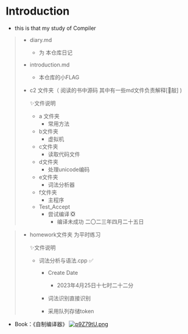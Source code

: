 # Introduction
 - this is that my study of Compiler

> - diary.md
>   - 为 本仓库日记
> - introduction.md
>   - 本仓库的小FLAG
>
> 
>
> - c2 文件夹（ 阅读的书中源码 其中有一些md文件负责解释[👋敲] )
>
>   ✨文件说明
>
>   - a 文件夹
>     - 常用方法
>   - b文件夹
>     - 虚拟机
>   - c文件夹
>     - 读取代码文件
>   - d文件夹
>     - 处理unicode编码
>   - e文件夹
>     - 词法分析器
>   - f文件夹
>     - 主程序
>   - Test_Accept
>     - 尝试编译 ❎
>       - 编译未成功 二〇二三年四月二十五日



> - homework文件夹 为平时练习
>
>   ✨文件说明
>
>   - 词法分析与语法.cpp  ✅
>
>     - Create Date 
>       - 2023年4月25日十七时二十二分
>
>     - 词法识别直接识别 
>     - 采用队列存储token
>
> 

 - Book：《自制编译器》
  [![p9Z79tU.png](https://s1.ax1x.com/2023/04/23/p9Z79tU.png)](https://imgse.com/i/p9Z79tU)
